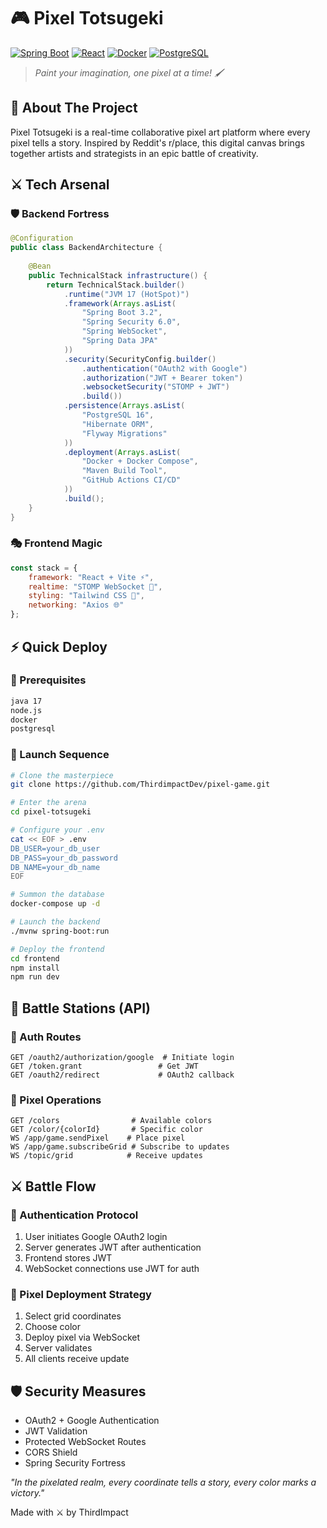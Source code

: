 # 🎮 Pixel Totsugeki

[![Spring Boot](https://img.shields.io/badge/Spring%20Boot-6DB33F?style=for-the-badge&logo=spring&logoColor=white)](https://spring.io/projects/spring-boot)
[![React](https://img.shields.io/badge/React-20232A?style=for-the-badge&logo=react&logoColor=61DAFB)](https://reactjs.org/)
[![Docker](https://img.shields.io/badge/Docker-2CA5E0?style=for-the-badge&logo=docker&logoColor=white)](https://www.docker.com/)
[![PostgreSQL](https://img.shields.io/badge/PostgreSQL-316192?style=for-the-badge&logo=postgresql&logoColor=white)](https://www.postgresql.org/)

> *Paint your imagination, one pixel at a time! 🖌️*

## 🌟 About The Project

Pixel Totsugeki is a real-time collaborative pixel art platform where every pixel tells a story. Inspired by Reddit's r/place, this digital canvas brings together artists and strategists in an epic battle of creativity.

## ⚔️ Tech Arsenal

### 🛡️ Backend Fortress
```java
@Configuration
public class BackendArchitecture {
    
    @Bean
    public TechnicalStack infrastructure() {
        return TechnicalStack.builder()
            .runtime("JVM 17 (HotSpot)")
            .framework(Arrays.asList(
                "Spring Boot 3.2",
                "Spring Security 6.0",
                "Spring WebSocket",
                "Spring Data JPA"
            ))
            .security(SecurityConfig.builder()
                .authentication("OAuth2 with Google")
                .authorization("JWT + Bearer token")
                .websocketSecurity("STOMP + JWT")
                .build())
            .persistence(Arrays.asList(
                "PostgreSQL 16",
                "Hibernate ORM",
                "Flyway Migrations"
            ))
            .deployment(Arrays.asList(
                "Docker + Docker Compose",
                "Maven Build Tool",
                "GitHub Actions CI/CD"
            ))
            .build();
    }
}
```

### 🎭 Frontend Magic
```javascript
const stack = {
    framework: "React + Vite ⚡",
    realtime: "STOMP WebSocket 🔌",
    styling: "Tailwind CSS 💨",
    networking: "Axios 🌐"
};
```

## ⚡ Quick Deploy

### 🎯 Prerequisites
```bash
java 17
node.js
docker
postgresql
```

### 🚀 Launch Sequence
```bash
# Clone the masterpiece
git clone https://github.com/ThirdimpactDev/pixel-game.git

# Enter the arena
cd pixel-totsugeki

# Configure your .env
cat << EOF > .env
DB_USER=your_db_user
DB_PASS=your_db_password
DB_NAME=your_db_name
EOF

# Summon the database
docker-compose up -d

# Launch the backend
./mvnw spring-boot:run

# Deploy the frontend
cd frontend
npm install
npm run dev
```

## 🔧 Battle Stations (API)

### 🔐 Auth Routes
```http
GET /oauth2/authorization/google  # Initiate login
GET /token.grant                 # Get JWT
GET /oauth2/redirect             # OAuth2 callback
```

### 🎨 Pixel Operations
```http
GET /colors                # Available colors
GET /color/{colorId}       # Specific color
WS /app/game.sendPixel    # Place pixel
WS /app/game.subscribeGrid # Subscribe to updates
WS /topic/grid            # Receive updates
```

## ⚔️ Battle Flow

### 🔑 Authentication Protocol
1. User initiates Google OAuth2 login
2. Server generates JWT after authentication
3. Frontend stores JWT
4. WebSocket connections use JWT for auth

### 🎯 Pixel Deployment Strategy
1. Select grid coordinates
2. Choose color
3. Deploy pixel via WebSocket
4. Server validates
5. All clients receive update

## 🛡️ Security Measures
- OAuth2 + Google Authentication
- JWT Validation
- Protected WebSocket Routes
- CORS Shield
- Spring Security Fortress

*"In the pixelated realm, every coordinate tells a story, every color marks a victory."*

Made with ⚔️ by ThirdImpact
